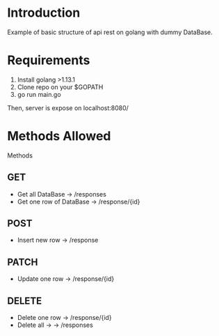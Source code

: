 # Introduction
Example of basic structure of api rest on golang with dummy DataBase.

# Requirements
1) Install golang >1.13.1
2) Clone repo on your $GOPATH
3) go run main.go

Then, server is expose on localhost:8080/

# Methods Allowed
Methods 
## GET
-   Get all DataBase -> /responses
-   Get one row of DataBase -> /response/{id}

## POST
- Insert new row -> /response

## PATCH
-   Update one row -> /response/{id}

## DELETE
-   Delete one row -> /response/{id}
-   Delete all -> -> /responses